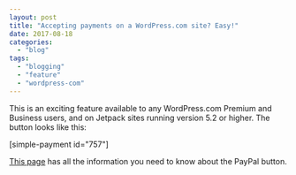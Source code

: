 ```yaml
---
layout: post
title: "Accepting payments on a WordPress.com site? Easy!"
date: 2017-08-18
categories: 
  - "blog"
tags: 
  - "blogging"
  - "feature"
  - "wordpress-com"
---
```


This is an exciting feature available to any WordPress.com Premium and Business users, and on Jetpack sites running version 5.2 or higher. The button looks like this:

\[simple-payment id="757"\]

[This page](https://en.support.wordpress.com/simple-payments/) has all the information you need to know about the PayPal button.
